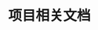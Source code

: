 <!--
 * @Author: wjn
 * @Date: 2020-02-23 11:14:30
 * @LastEditors: wjn
 * @LastEditTime: 2020-02-23 11:14:38
 -->
# 项目相关文档